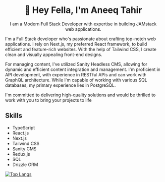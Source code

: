 <h1 align="center">👋 Hey Fella, I'm Aneeq Tahir</h1>

<p align="center">I am a Modern Full Stack Developer with expertise in building JAMstack web applications.</p>   

I'm a Full Stack developer who's passionate about crafting top-notch web applications. I rely on Next.js, my preferred React framework, to build efficient and feature-rich websites. With the help of Tailwind CSS, I create clean and visually appealing front-end designs.

For managing content, I've utilized Sanity Headless CMS, allowing for dynamic and efficient content integration and management. I'm proficient in API development, with experience in  RESTful APIs and can work with GraphQL architecture. While I'm capable of working with various SQL databases, my primary experience lies in PostgreSQL.

I'm committed to delivering high-quality solutions and would be thrilled to work with you to bring your projects to life

<h2>Skills</h2>

- TypeScript
- React.js
- Next.js
- Tailwind CSS
- Sanity CMS
- Redux.js
- SQL
- Drizzle ORM

[![Top Langs](https://github-readme-stats.vercel.app/api/top-langs/?username=Aneeq-Tahir&layout=donut&theme=cobalt)](https://github.com/Aneeq-Tahir/github-readme-stats)
<!--
**Aneeq-Tahir/Aneeq-Tahir** is a ✨ _special_ ✨ repository because its `README.md` (this file) appears on your GitHub profile.

Here are some ideas to get you started:

- 🔭 I’m currently working on ...
- 🌱 I’m currently learning ...
- 👯 I’m looking to collaborate on ...
- 🤔 I’m looking for help with ...
- 💬 Ask me about ...
- 📫 How to reach me: ...
- 😄 Pronouns: ...
- ⚡ Fun fact: ...
-->
